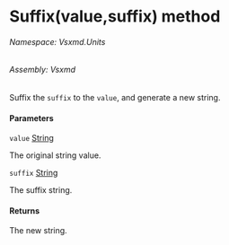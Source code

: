 <a name='M-Vsxmd-Units-Extensions-Suffix-System-String,System-String-'></a>
# Suffix(value,suffix) method

###### Namespace:  Vsxmd.Units

###### Assembly:  Vsxmd

Suffix the `suffix` to the `value`, and generate a new string.

#### Parameters

`value`  [String](https://docs.microsoft.com/dotnet/api/System.String)  

The original string value.

`suffix`  [String](https://docs.microsoft.com/dotnet/api/System.String)  

The suffix string.

#### Returns





The new string.
